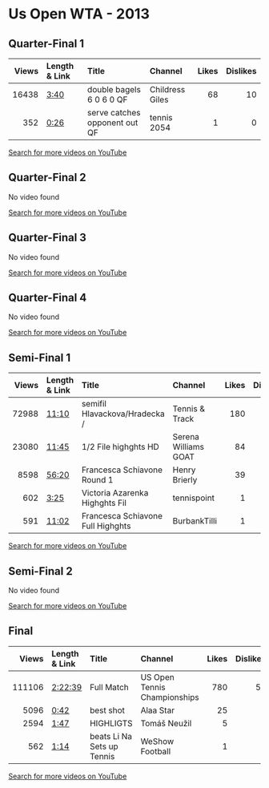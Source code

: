 
# Us Open WTA - 2013
    
## Quarter-Final 1
|   Views | Length & Link                                       | Title                                 | Channel         |   Likes |   Dislikes |
|--------:|:----------------------------------------------------|:--------------------------------------|:----------------|--------:|-----------:|
|   16438 | [3:40](https://www.youtube.com/watch?v=b_MPmFcDTvc) | double bagels    6 0 6 0   QF         | Childress Giles |      68 |         10 |
|     352 | [0:26](https://www.youtube.com/watch?v=D1LPkabHzDg) | serve catches opponent out         QF | tennis 2054     |       1 |          0 |

[Search for more videos on YouTube](https://www.youtube.com/results?search_query=%22us+open%22+%22Williams%22+%22Navarro%22+%222013%22+%22highlights%22)     

## Quarter-Final 2
No video found

[Search for more videos on YouTube](https://www.youtube.com/results?search_query=%22us+open%22+%22Li%22+%22Makarova%22+%222013%22+%22highlights%22)     

## Quarter-Final 3
No video found

[Search for more videos on YouTube](https://www.youtube.com/results?search_query=%22us+open%22+%22Pennetta%22+%22Vinci%22+%222013%22+%22highlights%22)     

## Quarter-Final 4
No video found

[Search for more videos on YouTube](https://www.youtube.com/results?search_query=%22us+open%22+%22Azarenka%22+%22Hantuchova%22+%222013%22+%22highlights%22)     

## Semi-Final 1
|   Views | Length & Link                                        | Title                              | Channel              |   Likes |   Dislikes |
|--------:|:-----------------------------------------------------|:-----------------------------------|:---------------------|--------:|-----------:|
|   72988 | [11:10](https://www.youtube.com/watch?v=I74RfjJSrl0) | semifil  Hlavackova/Hradecka  /    | Tennis & Track       |     180 |         23 |
|   23080 | [11:45](https://www.youtube.com/watch?v=iOg49D2mx4E) | 1/2 File highghts HD               | Serena Williams GOAT |      84 |          5 |
|    8598 | [56:20](https://www.youtube.com/watch?v=s1f8FuMCV2Y) | Francesca Schiavone   Round 1      | Henry Brierly        |      39 |          1 |
|     602 | [3:25](https://www.youtube.com/watch?v=Ckj22aJWOeA)  | Victoria Azarenka Highghts   Fil   | tennispoint          |       1 |          0 |
|     591 | [11:02](https://www.youtube.com/watch?v=ra94qFmpr1M) | Francesca Schiavone  Full Highghts | BurbankTilli         |       1 |          0 |

[Search for more videos on YouTube](https://www.youtube.com/results?search_query=%22us+open%22+%22Williams%22+%22Li%22+%222013%22+%22highlights%22)     

## Semi-Final 2
No video found

[Search for more videos on YouTube](https://www.youtube.com/results?search_query=%22us+open%22+%22Azarenka%22+%22Pennetta%22+%222013%22+%22highlights%22)     

## Final
|   Views | Length & Link                                          | Title                            | Channel                      |   Likes |   Dislikes |
|--------:|:-------------------------------------------------------|:---------------------------------|:-----------------------------|--------:|-----------:|
|  111106 | [2:22:39](https://www.youtube.com/watch?v=3knAApQ45aI) | Full Match                       | US Open Tennis Championships |     780 |         50 |
|    5096 | [0:42](https://www.youtube.com/watch?v=EHVWZw1hkAs)    | best shot                        | Alaa Star                    |      25 |          4 |
|    2594 | [1:47](https://www.youtube.com/watch?v=yMsw6k9xYac)    | HIGHLIGTS                        | Tomáš Neužil                 |       5 |          1 |
|     562 | [1:14](https://www.youtube.com/watch?v=vw4vm47-Xpg)    | beats Li Na  Sets up      Tennis | WeShow Football              |       1 |          0 |

[Search for more videos on YouTube](https://www.youtube.com/results?search_query=%22us+open%22+%22Williams%22+%22Azarenka%22+%222013%22+%22highlights%22)     
